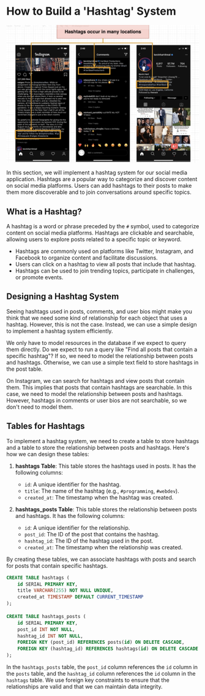 # How to Build a 'Hashtag' System

![Hashtags](../images/hashtags.png)

In this section, we will implement a hashtag system for our social media application. Hashtags are a popular way to categorize and discover content on social media platforms. Users can add hashtags to their posts to make them more discoverable and to join conversations around specific topics.

## What is a Hashtag?

A hashtag is a word or phrase preceded by the `#` symbol, used to categorize content on social media platforms. Hashtags are clickable and searchable, allowing users to explore posts related to a specific topic or keyword.

- Hashtags are commonly used on platforms like Twitter, Instagram, and Facebook to organize content and facilitate discussions.
- Users can click on a hashtag to view all posts that include that hashtag.
- Hashtags can be used to join trending topics, participate in challenges, or promote events.

## Designing a Hashtag System

Seeing hashtags used in posts, comments, and user bios might make you think that we need some kind of relationship for each object that uses a hashtag. However, this is not the case. Instead, we can use a simple design to implement a hashtag system efficiently.

We only have to model resources in the database if we expect to query them directly. Do we expect to run a query like "Find all posts that contain a specific hashtag"? If so, we need to model the relationship between posts and hashtags. Otherwise, we can use a simple text field to store hashtags in the post table.

On Instagram, we can search for hashtags and view posts that contain them. This implies that posts that contain hashtags are searchable. In this case, we need to model the relationship between posts and hashtags. However, hashtags in comments or user bios are not searchable, so we don't need to model them.

## Tables for Hashtags

To implement a hashtag system, we need to create a table to store hashtags and a table to store the relationship between posts and hashtags. Here's how we can design these tables:

1. **hashtags Table**: This table stores the hashtags used in posts. It has the following columns:

   - `id`: A unique identifier for the hashtag.
   - `title`: The name of the hashtag (e.g., `#programming`, `#webdev`).
   - `created_at`: The timestamp when the hashtag was created.

2. **hashtags_posts Table**: This table stores the relationship between posts and hashtags. It has the following columns:

   - `id`: A unique identifier for the relationship.
   - `post_id`: The ID of the post that contains the hashtag.
   - `hashtag_id`: The ID of the hashtag used in the post.
   - `created_at`: The timestamp when the relationship was created.

By creating these tables, we can associate hashtags with posts and search for posts that contain specific hashtags.

```sql
CREATE TABLE hashtags (
    id SERIAL PRIMARY KEY,
    title VARCHAR(255) NOT NULL UNIQUE,
    created_at TIMESTAMP DEFAULT CURRENT_TIMESTAMP
);

CREATE TABLE hashtags_posts (
    id SERIAL PRIMARY KEY,
    post_id INT NOT NULL,
    hashtag_id INT NOT NULL,
    FOREIGN KEY (post_id) REFERENCES posts(id) ON DELETE CASCADE,
    FOREIGN KEY (hashtag_id) REFERENCES hashtags(id) ON DELETE CASCADE
);
```

In the `hashtags_posts` table, the `post_id` column references the `id` column in the `posts` table, and the `hashtag_id` column references the `id` column in the `hashtags` table. We use foreign key constraints to ensure that the relationships are valid and that we can maintain data integrity.

